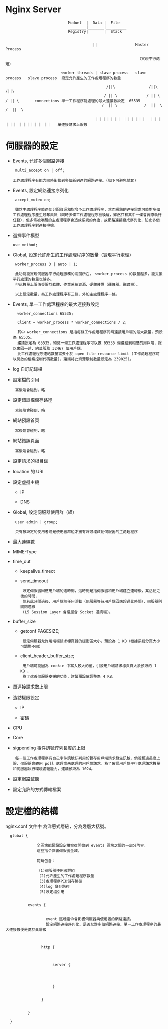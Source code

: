 # Nginx Server

  
                                Moduel  |  Data |  File
                                ________|_______|_________
                                Registry|       |  Stack
                                
                                
                                           ||                 Master Process
                                           
                                                               （實現平行處理）
                                
                             worker threads | slave process   slave process   slave process  設定允許產生的工作處理程序的數量
                             
                                                 /||\               /||\             /||\         
                                                / || \             / || \           / || \       connections 單一工作程序能處理的最大連接數設定  65535  
                                               /  || \            /  ||  \         /  ||  \    
                                               
                                            ｜｜｜｜｜｜｜ ｜｜｜｜｜｜  ｜｜｜｜｜｜ ｜｜｜｜｜｜ ｜｜   單連接請求上限數                                        




# 伺服器的設定 

 * Events, 允許多個網路連接
 
        multi_accept on | off;
 
       工作處理程序有能力同時街都到多個新到達的網路連接。(如下可避免競奪)

 * Events, 設定網路連接序列化
 
        accept_mutex on;
        
        雖然主處理程序能適切分配資源和指令予工作處理程序，然而網路的連接需求可能對多個工作處理程序產生競奪風險（同時多條工作處理程序被喚醒，雖然只有其中一條會實際執行任務），但多條被喚醒的主處理程序會造成系統的負擔，故網路連接變成序列化，防止多個工作處理程序對連接爭搶。
 
 * 選擇事件模型
 
       use method;
 
 * Global, 設定允許產生的工作處理程序的數量（實現平行處理）
 
        worker_process 3 | auto | 1;
 
        此功能能實現伺服器平行處理服務的關鍵所在， worker_process 的數量越多，能支援平行處理的數量也越多。
        但此數量上限值受限於軟體、作業系統資源、硬體裝置（運算器、磁碟機）。
        
        以上設定數量，為工作處理程序有三條，外加主處理程序一條。

 * Events, 單一工作處理程序的最大連接數設定
 
         worker_connections 65535;
 
         Client = worker_process * worker_connections / 2;
         
         其中 worker_connections 是指每條工作處理程序同時連接用戶端的最大數量，預設為 65535。
         建議設定為 65535，約莫一條工作處理程序可以做 65535 條連結到相應的用戶端，除以來回一趟，約莫服務 32467 個用戶端。
         此工作處理程序連結數量需要小於 open file resource limit (工作處理程序可以開啟的檔案控制代碼數量)，建議將此資源限制數量設定為 2390251。
         
 * log 自訂記錄檔 
 
 * 設定檔的引用
 
        寫後端會碰到，略
 
 * 設定錯誤檔儲存路徑
 
        寫後端會碰到，略
         
 * 網站預設首頁
 
        寫後端會碰到，略
 
 * 網站錯誤頁面
 
        寫後端會碰到，略

 * 設定請求的根目錄
 
 * location 的 URI
 
 * 設定虛擬主機
 
     * IP
     
     * DNS
     
 * Global, 設定伺服器使用群（組）

        user admin | group;
        
        只有被設定的使用者或是使用者群組才擁有許可權啟動伺服器的主處理程序


 * 最大連線數
      
 * MIME-Type
      
 * time_out
 
     * keepalive_timeot
     
     * send_timeout
     
            設定伺服器回應用戶端的逾時間，這時間是指伺服器和用戶端建立連線後，某活動之後的時間，
            倘若此時間過後，用戶端無任何活動（伺服器等待用戶端回應超過此時間），伺服器則關閉連線 
            (L5 Session Layer 會議層含 Socket 通訊端)。
 
 * buffer_size
 
     * getconf PAGESIZE;
     
            設定伺服器允許用端端請求標頁首的緩衝區大小，預設為 1 KB（根據系統分頁大小可調整不同）
     
     * client_header_buffer_size;
     
            用戶端可能因為 cookie 中寫入較大的值，引發用戶端請求標頁首大於預設的 1 KB ，
            為了改善伺服器支援的功能，建議預設值調整為 4 KB。
      
 * 單連接請求數上限
      
 * 造訪權限設定
 
     * IP
     
     * 密碼
      
 * CPU
      
 * Core
      
 * sigpending 事件訊號佇列長度的上限
 
        每一個工作處理程序有自己事件訊號佇列用於暫存用戶端請求發生訊號，倘若超過長度上限，伺服器會轉用 poll 處理尚未處理的用戶端請求。為了確保用戶端平行處理請求數量和伺服器執行環境處理能力，建議預設為 1024。
        
 * 設定網路監聽
 
 * 設定允許的方式傳輸檔案

# 設定檔的結構

nginx.conf 文件中
為洋蔥式層級，分為幾層大括號。

      global { 
      
                  全區塊能預設設定檔案從開始到 events 區塊之間的一部分內容，
                  這些指令影響伺服器全域。

                  範疇包含：

                  （1)伺服器使用者群組
                   (2)允許產生的工作處理程序數量
                   (3)處理程序PID儲存路徑
                   (4)log 儲存路徑
                   (5)設定檔引用
                   

              events {
              
                  
                      event 區塊指令會影響伺服器與使用者的網路連接。
                      設定網路連接序列化、是否允許多個網路連接、單一工作處理程序的最大連接數便是處於此層級



                    http {



                         server {




                         }


                    }


              }

      }

